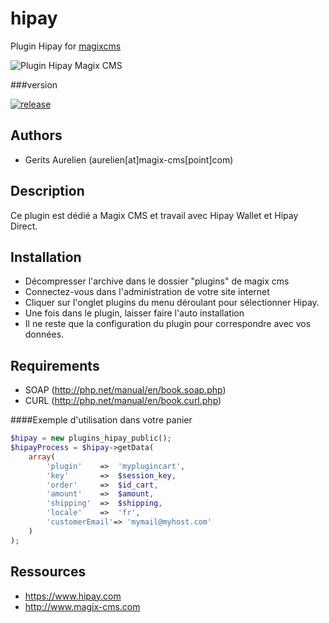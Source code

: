 # hipay
Plugin Hipay for [magixcms](http://www.magix-cms.com)

![Plugin Hipay Magix CMS](https://cloud.githubusercontent.com/assets/356674/12261264/306b16c4-b920-11e5-9ae4-f7a9d90940e8.jpg "Plugin Hipay pour Magix CMS")

###version 

[![release](https://img.shields.io/github/release/magix-cms/hipay.svg)](https://github.com/magix-cms/hipay/releases/latest)

Authors
-------

* Gerits Aurelien (aurelien[at]magix-cms[point]com)

## Description
Ce plugin est dédié a Magix CMS et travail avec Hipay Wallet et Hipay Direct.

## Installation
 * Décompresser l'archive dans le dossier "plugins" de magix cms
 * Connectez-vous dans l'administration de votre site internet
 * Cliquer sur l'onglet plugins du menu déroulant pour sélectionner Hipay.
 * Une fois dans le plugin, laisser faire l'auto installation
 * Il ne reste que la configuration du plugin pour correspondre avec vos données.
 
 Requirements
   ------------
   * SOAP (http://php.net/manual/en/book.soap.php)
   * CURL (http://php.net/manual/en/book.curl.php)
   
 ####Exemple d'utilisation dans votre panier
 ```php
 $hipay = new plugins_hipay_public();
 $hipayProcess = $hipay->getData(
     array(
         'plugin'    =>  'myplugincart',
         'key'       =>  $session_key,
         'order'     =>  $id_cart,
         'amount'    =>  $amount,
         'shipping'  =>  $shipping,
         'locale'    =>  'fr',
         'customerEmail'=> 'mymail@myhost.com'
     )
 );
````

 Ressources
 -----
  * https://www.hipay.com
  * http://www.magix-cms.com
  


